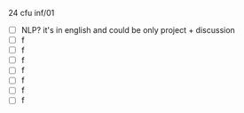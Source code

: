 24 cfu inf/01
- [ ] NLP? it's in english and could be only project + discussion
- [ ] f
- [ ] f
- [ ] f
- [ ] f
- [ ] f
- [ ] f
- [ ] f